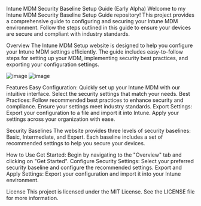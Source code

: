 Intune MDM Security Baseline Setup Guide (Early Alpha)
Welcome to my Intune MDM Security Baseline Setup Guide repository! This project provides a comprehensive guide to configuring and securing your Intune MDM environment. Follow the steps outlined in this guide to ensure your devices are secure and compliant with industry standards.

Overview
The Intune MDM Setup website is designed to help you configure your Intune MDM settings efficiently. The guide includes easy-to-follow steps for setting up your MDM, implementing security best practices, and exporting your configuration settings.

![image](https://github.com/MrOlof/IntuneWebsite/assets/100124559/777f44cd-3656-455e-a953-5a4bff60eef4)
![image](https://github.com/MrOlof/IntuneWebsite/assets/100124559/b038e558-1326-4074-8966-e183d601438d)

Features
Easy Configuration: Quickly set up your Intune MDM with our intuitive interface. Select the security settings that match your needs.
Best Practices: Follow recommended best practices to enhance security and compliance. Ensure your settings meet industry standards.
Export Settings: Export your configuration to a file and import it into Intune. Apply your settings across your organization with ease.

Security Baselines
The website provides three levels of security baselines: Basic, Intermediate, and Expert. Each baseline includes a set of recommended settings to help you secure your devices.

How to Use
Get Started: Begin by navigating to the "Overview" tab and clicking on "Get Started".
Configure Security Settings: Select your preferred security baseline and configure the recommended settings.
Export and Apply Settings: Export your configuration and import it into your Intune environment.

License
This project is licensed under the MIT License. See the LICENSE file for more information.
